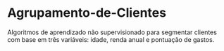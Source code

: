# Agrupamento-de-Clientes
Algoritmos de aprendizado não supervisionado para segmentar clientes com base em três variáveis: idade, renda anual e pontuação de gastos.
